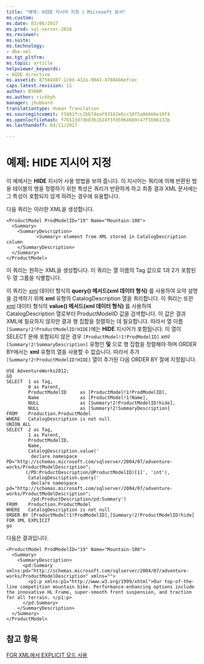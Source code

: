 ```yaml
---
title: "예제: HIDE 지시어 지정 | Microsoft 문서"
ms.custom: 
ms.date: 03/06/2017
ms.prod: sql-server-2016
ms.reviewer: 
ms.suite: 
ms.technology:
- dbe-xml
ms.tgt_pltfrm: 
ms.topic: article
helpviewer_keywords:
- HIDE directive
ms.assetid: 87504d87-1cbd-412a-9041-47884b6efcec
caps.latest.revision: 11
author: BYHAM
ms.author: rickbyh
manager: jhubbard
translationtype: Human Translation
ms.sourcegitcommit: f3481fcc2bb74eaf93182e6cc58f5a06666e10f4
ms.openlocfilehash: f76513d7db83b1b24f3fd5964689c47f5b96133b
ms.lasthandoff: 04/11/2017

---
```

# <a name="example-specifying-the-hide-directive"></a>예제: HIDE 지시어 지정
  이 예에서는 **HIDE** 지시어 사용 방법을 보여 줍니다. 이 지시어는 쿼리에 의해 반환된 범용 테이블의 행을 정렬하기 위한 특성은 쿼리가 반환하게 하고 최종 결과 XML 문서에는 그 특성이 포함되지 않게 하려는 경우에 유용합니다.  
  
 다음 쿼리는 이러한 XML을 생성합니다.  
  
```  
<ProductModel ProdModelID="19" Name="Mountain-100">  
  <Summary>  
    <SummaryDescription>  
           <Summary> element from XML stored in CatalogDescription column  
    </SummaryDescription>  
  </Summary>  
</ProductModel>  
```  
  
 이 쿼리는 원하는 XML을 생성합니다. 이 쿼리는 열 이름의 Tag 값으로 1과 2가 포함된 두 열 그룹을 식별합니다.  
  
 이 쿼리는 [xml](../../t-sql/xml/query-method-xml-data-type.md) 데이터 형식의 **query() 메서드(xml 데이터 형식)** 를 사용하여 요약 설명을 검색하기 위해 **xml** 유형의 CatalogDescription 열을 쿼리합니다. 이 쿼리는 또한 [xml](../../t-sql/xml/value-method-xml-data-type.md) 데이터 형식의 **value() 메서드(xml 데이터 형식)** 를 사용하여 CatalogDescription 열로부터 ProductModelID 값을 검색합니다. 이 값은 결과 XML에 필요하지 않지만 결과 행 집합을 정렬하는 데 필요합니다. 따라서 열 이름 `[Summary!2!ProductModelID!HIDE]`에는 **HIDE** 지시어가 포함됩니다. 이 열이 SELECT 문에 포함되지 않은 경우 `[ProductModel!1!ProdModelID]` xml `[Summary!2!SummaryDescription]` 유형인 **및** 으로 행 집합을 정렬해야 하며 ORDER BY에서는 **xml** 유형의 열을 사용할 수 없습니다. 따라서 추가 `[Summary!2!ProductModelID!HIDE]` 열이 추가된 다음 ORDER BY 절에 지정됩니다.  
  
```  
USE AdventureWorks2012;  
GO  
SELECT  1 as Tag,  
        0 as Parent,  
        ProductModelID     as [ProductModel!1!ProdModelID],  
        Name               as [ProductModel!1!Name],  
        NULL               as [Summary!2!ProductModelID!hide],  
        NULL               as [Summary!2!SummaryDescription]  
FROM    Production.ProductModel  
WHERE   CatalogDescription is not null  
UNION ALL  
SELECT  2 as Tag,  
        1 as Parent,  
        ProductModelID,  
        Name,  
        CatalogDescription.value('  
         declare namespace PD="http://schemas.microsoft.com/sqlserver/2004/07/adventure-works/ProductModelDescription";  
       (/PD:ProductDescription/@ProductModelID)[1]', 'int'),  
        CatalogDescription.query('  
         declare namespace pd="http://schemas.microsoft.com/sqlserver/2004/07/adventure-works/ProductModelDescription";  
         /pd:ProductDescription/pd:Summary')  
FROM    Production.ProductModel  
WHERE   CatalogDescription is not null  
ORDER BY [ProductModel!1!ProdModelID],[Summary!2!ProductModelID!hide]  
FOR XML EXPLICIT  
go  
```  
  
 다음은 결과입니다.  
  
```  
<ProductModel ProdModelID="19" Name="Mountain-100">  
  <Summary>  
    <SummaryDescription>  
      <pd:Summary xmlns:pd="http://schemas.microsoft.com/sqlserver/2004/07/adventure-works/ProductModelDescription" xmlns="">  
        <p1:p xmlns:p1="http://www.w3.org/1999/xhtml">Our top-of-the-line competition mountain bike. Performance-enhancing options include the innovative HL Frame, super-smooth front suspension, and traction for all terrain. </p1:p>  
      </pd:Summary>  
    </SummaryDescription>  
  </Summary>  
</ProductModel>  
```  
  
## <a name="see-also"></a>참고 항목  
 [FOR XML에서 EXPLICIT 모드 사용](../../relational-databases/xml/use-explicit-mode-with-for-xml.md)  
  
  
